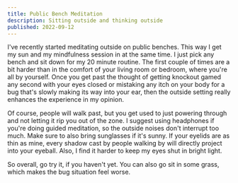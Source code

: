 ```yaml
---
title: Public Bench Meditation
description: Sitting outside and thinking outside
published: 2022-09-12
---
```


I've recently started meditating outside on public benches. This way I get my sun and my mindfulness session in at the same time. I just pick any bench and sit down for my 20 minute routine. The first couple of times are a bit harder than in the comfort of your living room or bedroom, where you're all by yourself. Once you get past the thought of getting knockout gamed any second with your eyes closed or mistaking any itch on your body for a bug that's slowly making its way into your ear, then the outside setting really enhances the experience in my opinion.

Of course, people will walk past, but you get used to just powering through and not letting it rip you out of the zone. I suggest using headphones if you're doing guided meditation, so the outside noises don't interrupt too much. Make sure to also bring sunglasses if it's sunny. If your eyelids are as thin as mine, every shadow cast by people walking by will directly project into your eyeball. Also, I find it harder to keep my eyes shut in bright light.

So overall, go try it, if you haven't yet. You can also go sit in some grass, which makes the bug situation feel worse.
